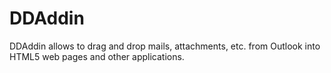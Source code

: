 # DDAddin
DDAddin allows to drag and drop mails, attachments, etc. from Outlook into HTML5 web pages and other applications.
